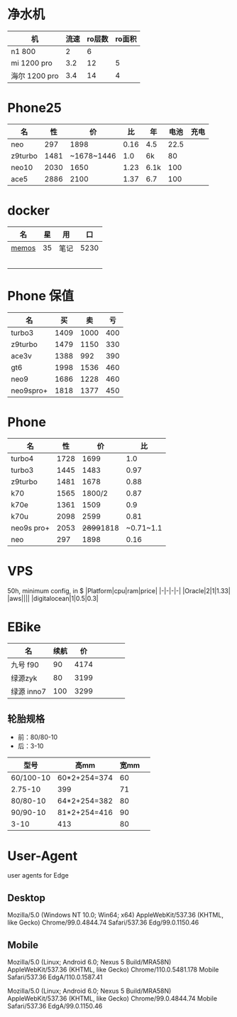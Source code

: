 # 净水机
机|流速|ro层数|ro面积|
-|-|-|-|
n1 800|2|6|||
mi 1200 pro|3.2|12|5||
海尔 1200 pro|3.4|14|4||




# Phone25
|名|性|价|比|年|电池|充电
|-|-|-|-|-|-|-
neo|297|1898|0.16|4.5|22.5
|z9turbo|1481|~1678~1446|1.0|6k|80
neo10|2030|1650|1.23|6.1k|100
ace5|2886|2100|1.37|6.7|100


# docker
|名|星|用|口
-|-|-|-|
|[memos](https://github.com/usememos/memos)|35|笔记|5230
||||
||||
||||
||||
||||


# Phone 保值
|名|买|卖|亏|
|-|-|-|-|
|turbo3|1409|1000|400|
|z9turbo|1479|1150|330|
|ace3v|1388|992|390|
|gt6|1998|1536|460|
|neo9|1686|1228|460|
|neo9spro+|1818|1377|450|


# Phone
|名|性|价|比|
|-|-|-|-|
|turbo4|1728|1699|1.0|
|turbo3|1445|1483|0.97|
|z9turbo|1481|1678|0.88|
|k70|1565|1800/2|0.87|
|k70e|1361|1509|0.9|
|k70u|2098|2599|0.81|
|neo9s pro+|2053|~~2899~~1818|~0.71~1.1|
|neo|297|1898|0.16|


# VPS
50h, minimum config, in $
|Platform|cpu|ram|price|
|-|-|-|-|
|Oracle|2|1|1.33|
|aws||||
|digitalocean|1|0.5|0.3|

# EBike

|名|续航|价|||||
|-|-|-|-|-|-|-|
|九号 f90|90|4174|||||
|绿源zyk|80|3199|
|绿源 inno7|100|3299|

## 轮胎规格
- 前：80/80-10
- 后：3-10

|型号|高mm|宽mm||
|-|-|-|-|
|60/100-10|60*2+254=374|60||
|2.75-10|399|71|
|80/80-10|64*2+254=382|80|
|90/90-10|81*2+254=416|90|
|3-10|413|80|


# User-Agent
user agents for Edge

## Desktop
Mozilla/5.0 (Windows NT 10.0; Win64; x64) AppleWebKit/537.36 (KHTML, like Gecko) Chrome/99.0.4844.74 Safari/537.36 Edg/99.0.1150.46

## Mobile
Mozilla/5.0 (Linux; Android 6.0; Nexus 5 Build/MRA58N) AppleWebKit/537.36 (KHTML, like Gecko) Chrome/110.0.5481.178 Mobile Safari/537.36 EdgA/110.0.1587.41

Mozilla/5.0 (Linux; Android 6.0; Nexus 5 Build/MRA58N) AppleWebKit/537.36 (KHTML, like Gecko) Chrome/99.0.4844.74 Mobile Safari/537.36 EdgA/99.0.1150.46
